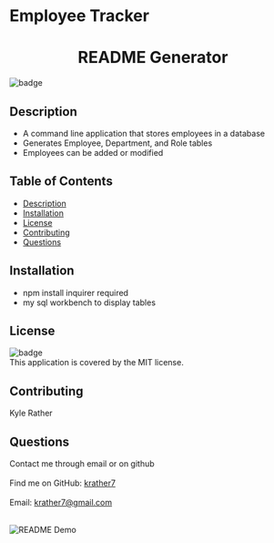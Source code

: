 # Employee Tracker

<h1 align="center">README Generator</h1>
  
![badge](https://img.shields.io/badge/license-MIT-brightgreen)<br />
## Description
- A command line application that stores employees in a database
- Generates Employee, Department, and Role tables
- Employees can be added or modified
## Table of Contents
- [Description](#description)
- [Installation](#installation)
- [License](#license)
- [Contributing](#contributing)
- [Questions](#questions)
## Installation
- npm install inquirer required
- my sql workbench to display tables
## License
![badge](https://img.shields.io/badge/license-MIT-brightgreen)
<br />
This application is covered by the MIT license. 
## Contributing
Kyle Rather
## Questions
Contact me through email or on github<br />
<br />
Find me on GitHub: [krather7](https://github.com/krather7)<br />
<br />
Email: krather7@gmail.com<br /><br />

![README Demo](READMEDemo.gif)
